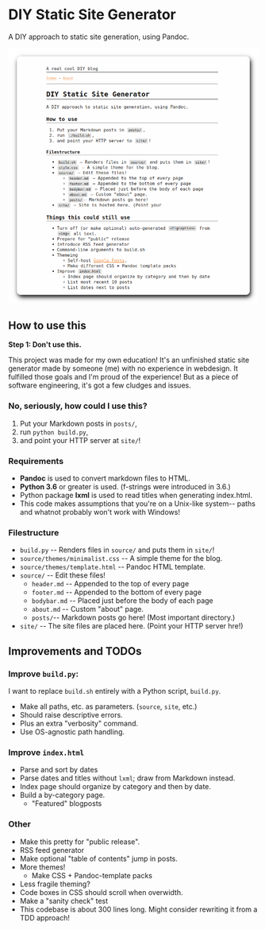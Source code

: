# DIY Static Site Generator

A DIY approach to static site generation, using Pandoc.

![Screenshot of a this README, without the screenshot, rendered using this blog.](/images/screenshot.png)

## How to use this

**Step 1: Don't use this.**

This project was made for my own education! It's an unfinished static site generator made by someone (me) with no experience in webdesign. It fulfilled those goals and I'm proud of the experience! But as a piece of software engineering, it's got a few cludges and issues.

### No, seriously, how could I use this?

1. Put your Markdown posts in `posts/`,
2. run `python build.py`,
3. and point your HTTP server at `site/`!


### Requirements

 * **Pandoc** is used to convert markdown files to HTML.
 * **Python 3.6** or greater is used. (f-strings were introduced in 3.6.)
 * Python package **lxml** is used to read titles when generating index.html.
 * This code makes assumptions that you're on a Unix-like system-- paths and whatnot probably won't work with Windows!


### Filestructure

 * `build.py` -- Renders files in `source/` and puts them in `site/`!
 * `source/themes/minimalist.css` -- A simple theme for the blog.
 * `source/themes/template.html` -- Pandoc HTML template.
 * `source/` -- Edit these files!
    * `header.md` -- Appended to the top of every page
    * `footer.md` -- Appended to the bottom of every page
    * `bodybar.md` -- Placed just before the body of each page
    * `about.md` -- Custom "about" page.
    * `posts/`-- Markdown posts go here! (Most important directory.)
 * `site/` -- The site files are placed here. (Point your HTTP server hre!)

## Improvements and TODOs

### Improve `build.py`:

I want to replace `build.sh` entirely with a Python script, `build.py`.

* Make all paths, etc. as parameters. (`source`, `site`, etc.)
* Should raise descriptive errors.
* Plus an extra "verbosity" command.
* Use OS-agnostic path handling.

### Improve `index.html`

* Parse and sort by dates
* Parse dates and titles without `lxml`; draw from Markdown instead.
* Index page should organize by category and then by date.
* Build a by-category page.
   * "Featured" blogposts

### Other

 * Make this pretty for "public release".
 * RSS feed generator
 * Make optional "table of contents" jump in posts.
 * More themes!
    * Make CSS + Pandoc-template packs
 * Less fragile theming?
 * Code boxes in CSS should scroll when overwidth.
 * Make a "sanity check" test 
 * This codebase is about 300 lines long. Might consider rewriting it from a TDD approach!

